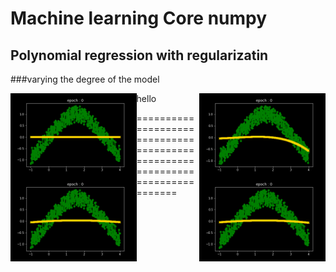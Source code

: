 # Machine learning Core numpy

## Polynomial regression with regularizatin 

###varying the degree of the model 

<img src="https://github.com/deeprajbasu/MachineLearningCore/blob/main/outs/polyreg/1.gif" width="40%" align='left'>
<img src="https://github.com/deeprajbasu/MachineLearningCore/blob/main/outs/polyreg/a.gif" width="40%" align='right'>
hello
<img src="https://github.com/deeprajbasu/MachineLearningCore/blob/main/outs/polyreg/2.gif" width="40%" align='left'>
<img src="https://github.com/deeprajbasu/MachineLearningCore/blob/main/outs/polyreg/3.gif" width="40%" align='right'>


=============================================================================
